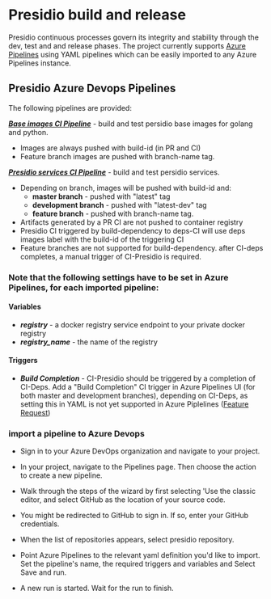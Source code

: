 # Presidio build and release

Presidio continuous processes govern its integrity and stability through the dev, test and and release phases.
The project currently supports [Azure Pipelines](https://azure.microsoft.com/en-us/services/devops/pipelines/) using YAML pipelines which can be easily imported to any Azure Pipelines instance.


## Presidio Azure Devops Pipelines

The following pipelines are provided:

***[Base images CI Pipeline](../pipelines/CI-deps.yaml)*** - build and test persidio base images for golang and python.  

- Images are always pushed with build-id (in PR and CI)
- Feature branch images are pushed with branch-name tag.

***[Presidio services CI Pipeline](../pipelines/CI-presidio.yaml)*** - build and test persidio services. 

- Depending on branch, images will be pushed with build-id and:
    -   **master branch** - pushed with "latest" tag
    -   **development branch** - pushed with "latest-dev" tag
    -   **feature branch** - pushed with branch-name tag.
- Artifacts generated by a PR CI are not pushed to container registry
- Presidio CI triggered by build-dependency to deps-CI will use deps images label with the build-id of the triggering CI
- Feature branches are not supported for build-dependency. after CI-deps completes, a manual trigger of CI-Presidio is required.

### Note that the following settings have to be set in Azure Pipelines, for each imported pipeline:

#### Variables
* ***registry*** - a docker registry service endpoint to your private docker registry
* ***registry_name*** - the name of the registry

#### Triggers
* ***Build Completion*** - CI-Presidio should be triggered by a completion of CI-Deps.
Add a "Build Completion" CI trigger in Azure Pipelines UI (for both master and development branches), depending on CI-Deps, as setting this in YAML is not yet supported in Azure Piplelines ([Feature Request](https://developercommunity.visualstudio.com/content/problem/293487/build-completion-trigger-not-working-for-yaml-buil.html))


### import a pipeline to Azure Devops

* Sign in to your Azure DevOps organization and navigate to your project.

* In your project, navigate to the Pipelines page. Then choose the action to create a new pipeline.

* Walk through the steps of the wizard by first selecting 'Use the classic editor, and select GitHub as the location of your source code.

* You might be redirected to GitHub to sign in. If so, enter your GitHub credentials.

* When the list of repositories appears, select presidio repository.

* Point Azure Pipelines to the relevant yaml definition you'd like to import. Set the pipeline's name, the required triggers and variables and Select Save and run.

* A new run is started. Wait for the run to finish.